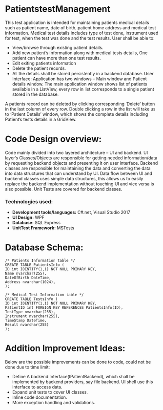 # PatientstestManagement
This test application is intended for maintaining patients medical details such as patient name, date of birth, patient home address and medical test information. Medical test details includes type of test done, instrument used for test, when the test was done and the test results.
User shall be able to:
-	View/browse through existing patient details.
-	Add new patient’s information along with medical tests details, One patient can have more than one test results.
-	Edit exiting patients information
-	Delete the patient records.
-	All the details shall be stored persistently in a backend database.
User Interface:
Application has two windows – Main window and Patient details window. The main application window shows list of patients available in a ListView, every row in list corresponds to a single patient stored in the database. 
 
A patients record can be deleted by clicking corresponding ‘Delete’ button in the last column of every row. Double clicking a row in the list will take us to ‘Patient Details’ window, which shows the complete details including Patient’s tests details in a GridView.
 
# Code Design overview:
Code mainly divided into two layered architecture – UI and backend. UI layer’s Classes/Objects are responsible for getting needed information/data by requesting backend objects and presenting it on user interface. Backend classes are responsible for maintaining the data and converting the data into data structures that can understand by UI.
Data flow between UI and backend classes uses simple data structures, this allows us to easily replace the backend implementation without touching UI and vice versa is also possible.
Unit Tests are covered for backend classes.
### Technologies used:

- **Development tools/languages:** C#.net, Visual Studio 2017
- **UI Design:** WPF
- **Database:** SQL Express
- **UnitTest Framework:** MSTests

# Database Schema:
```
/* Patients Information table */
CREATE TABLE PatientsInfo (
ID int IDENTITY(1,1) NOT NULL PRIMARY KEY,
Name nvarchar(255),
DateOfBirth DateTime,
Address nvarchar(1024),
);

/* Medical Test Information table */
CREATE TABLE TestsInfo (
ID int IDENTITY(1,1) NOT NULL PRIMARY KEY,
PatientID int FOREIGN KEY REFERENCES PatientsInfo(ID),
TestType nvarchar(255),
Instrument nvarchar(255),
TimeStamp DateTime,
Result nvarchar(255)
);
```

# Addition Improvement Ideas:
Below are the possible improvements can be done to code, could not be done due to time limit:
-	Define A backend Interface(IPatientBackend), which shall be implemented by backend providers, say file backend. UI shell use this interface to access data.
-	Expand unit tests to cover UI classes.
-	Inline code documentation.
-	More exception handling and validations.
